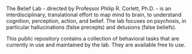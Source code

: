The Belief Lab - directed by Professor Philip R. Corlett, Ph.D. - is an interdisciplinary, translational effort to map mind to brain, to understand cognition, perception, action, and belief. The lab focuses on psychosis, in particular hallucinations (false precepts) and delusions (false beliefs).

This public repository contains a collection of behavioral tasks that are currently in use and maintained by the lab. They are available free to use.
